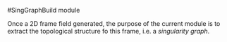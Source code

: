 #SingGraphBuild module

Once a 2D frame field generated, the purpose of the current module is to extract the topological structure fo this
frame, i.e. a *singularity graph*. 